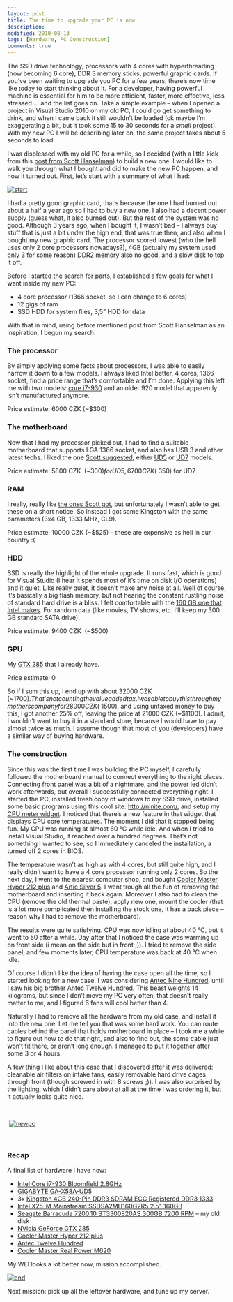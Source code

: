 ```yaml
---
layout: post
title: The time to upgrade your PC is now
description:
modified: 2010-08-13
tags: [Hardware, PC Construction]
comments: true
---
```

The SSD drive technology, processors with 4 cores with hyperthreading
(now becoming 6 core), DDR 3 memory sticks, powerful graphic cards. If
you’ve been waiting to upgrade you PC for a few years, there’s now time
like today to start thinking about it. For a developer, having powerful
machine is essential for him to be more efficient, faster, more
effective, less stressed…. and the list goes on. Take a simple example –
when I opened a project in Visual Studio 2010 on my old PC, I could go
get something to drink, and when I came back it still wouldn’t be loaded
(ok maybe I’m exaggerating a bit, but it took some 15 to 30 seconds for
a *small* project). With my new PC I will be describing later on, the
same project takes about 5 seconds to load.

I was displeased with my old PC for a while, so I decided (with a little
kick from this [post from Scott
Hanselman](http://www.hanselman.com/blog/UltimateDeveloperPC20Part3UPDATEOnBuildingAWEI79AndRFCForBuildingAGOMGodsOwnMachine.aspx))
to build a new one. I would like to walk you through what I bought and
did to make the new PC happen, and how it turned out. First, let’s start
with a summary of what I had:

[![start]({{site.url}}/images/www_necronet_org/WindowsLiveWriter/ThetimetoupgradeyouPCisnow_18CE/start_thumb.png "start")]({{site.url}}/images/www_necronet_org/WindowsLiveWriter/ThetimetoupgradeyouPCisnow_18CE/start_2.png)

I had a pretty good graphic card, that’s because the one I had burned
out about a half a year ago so I had to buy a new one. I also had a
decent power supply (guess what, it also burned out). But the rest of
the system was no good. Although 3 years ago, when I bought it, I wasn’t
bad – I always buy stuff that is just a bit under the high end, that was
true then, and also when I bought my new graphic card. The processor
scored lowest (who the hell uses only 2 core processors nowadays?), 4GB
(actually my system used only 3 for some reason) DDR2 memory also no
good, and a slow disk to top it off.

Before I started the search for parts, I established a few goals for
what I want inside my new PC:

-   4 core processor (1366 socket, so I can change to 6 cores)
-   12 gigs of ram
-   SSD HDD for system files, 3,5" HDD for data

With that in mind, using before mentioned post from Scott Hanselman as
an inspiration, I begun my search.

### The processor

By simply applying some facts about processors, I was able to easily
narrow it down to a few models. I always liked Intel better, 4 cores,
1366 socket, find a price range that’s comfortable and I’m done.
Applying this left me with two models: [core
i7-930](http://www.newegg.com/Product/Product.aspx?Item=N82E16819115225&cm_re=core_i7-930-_-19-115-225-_-Product)
and an older 920 model that apparently isn’t manufactured anymore.

Price estimate: 6000 CZK (~$300)

### The motherboard

Now that I had my processor picked out, I had to find a suitable
motherboard that supports LGA 1366 socket, and also has USB 3 and other
latest techs. I liked the one [Scott
suggested](http://www.newegg.com/Product/Product.aspx?Item=N82E16813128446&cm_re=gigabyte_x58a-_-13-128-446-_-Product),
either
[UD5](http://www.newegg.com/Product/Product.aspx?Item=N82E16813128422&cm_re=gigabyte_x58a-_-13-128-422-_-Product)
or
[UD7](http://www.newegg.com/Product/Product.aspx?Item=N82E16813128413&cm_re=gigabyte_x58a-_-13-128-413-_-Product)
models.

Price estimate: 5800 CZK  (~$300) for UD5, 6700 CZK  (~$350) for UD7

### RAM

I really, really like [the ones Scott
got](http://www.newegg.com/Product/Product.aspx?Item=N82E16820227538&cm_re=ocz_reaper_ddr3_1333-_-20-227-538-_-Product),
but unfortunately I wasn’t able to get these on a short notice. So
instead I got some Kingston with the same parameters (3x4 GB, 1333 MHz,
CL9).

Price estimate: 10000 CZK (~$525) – these are expensive as hell in our
country :(

### HDD

SSD is really the highlight of the whole upgrade. It runs fast, which is
good for Visual Studio (I hear it spends most of it’s time on disk I/O
operations) and it quiet. Like really quiet, it doesn’t make any noise
at all. Well of course, it’s basically a big flash memory, but not
hearing the constant rustling noise of standard hard drive is a bliss. I
felt comfortable with the [160 GB one that Intel
makes](http://www.newegg.com/Product/Product.aspx?Item=N82E16820167024&cm_re=x25-m-_-20-167-024-_-Product).
For random data (like movies, TV shows, etc. I’ll keep my 300 GB
standard SATA drive).

Price estimate: 9400 CZK  (~$500)

### 

### GPU

My [GTX
285](http://www.newegg.com/Product/Product.aspx?Item=N82E16814125280&cm_re=gtx_285-_-14-125-280-_-Product)
that I already have.

Price estimate: 0

So if I sum this up, I end up with about 32000 CZK (~$1700). That’s
not counting the value added tax. I was able to buy this through my
mothers company for 28000 CZK (~$1500), and using untaxed money to buy
this, I got another 25% off, leaving the price at 21000 CZK (~$1100).
I admit, I wouldn’t want to buy it in a standard store, because I would
have to pay almost twice as much. I assume though that most of you
(developers) have a similar way of buying hardware.

### The construction

Since this was the first time I was building the PC myself, I carefully
followed the motherboard manual to connect everything to the right
places. Connecting front panel was a bit of a nightmare, and the power
led didn’t work afterwards, but overall I successfully connected
everything right. I started the PC, installed fresh copy of windows to
my SSD drive, installed some basic programs using this cool site:
<http://ninite.com/>, and setup my [CPU meter
widget](http://addgadget.com/all_cpu_meter/). I noticed that there’s a
new feature in that widget that displays CPU core temperatures. The
moment I did that it stopped being fun. My CPU was running at almost 60
°C while idle. And when I tried to install Visual Studio, it reached
over a hundred degrees. That’s not something I wanted to see, so I
immediately canceled the installation, a turned off 2 cores in BIOS.

The temperature wasn’t as high as with 4 cores, but still quite high,
and I really didn’t want to have a 4 core processor running only 2
cores. So the next day, I went to the nearest computer shop, and bought
[Cooler Master Hyper 212
plus](http://www.newegg.com/Product/Product.aspx?Item=N82E16835103065&Tpk=cooler%20master%20hyper%20212%20plus)
and [Artic Silver
5](http://www.newegg.com/Product/Product.aspx?Item=N82E16835100007&cm_re=artic_silver_5-_-35-100-007-_-Product).
I went trough all the fun of removing the motherboard and inserting it
back again. Moreover I also had to clean the CPU (remove the old thermal
paste), apply new one, mount the cooler (that is a lot more complicated
then installing the stock one, it has a back piece – reason why I had to
remove the motherboard).

The results were quite satisfying. CPU was now idling at about 40 °C,
but it went to 50 after a while. Day after that I noticed the case was
warming up on front side (i mean on the side but in front ;)). I tried
to remove the side panel, and few moments later, CPU temperature was
back at 40 °C when idle.

Of course I didn’t like the idea of having the case open all the time,
so I started looking for a new case. I was considering [Antec Nine
Hundred](http://www.newegg.com/Product/Product.aspx?Item=N82E16811129021),
until I saw his big brother [Antec Twelve
Hundred](http://www.newegg.com/Product/Product.aspx?Item=N82E16811129043).
This beast weights 14 kilograms, but since I don’t move my PC very
often, that doesn’t really matter to me, and I figured 6 fans will cool
better than 4.

Naturally I had to remove all the hardware from my old case, and install
it into the new one. Let me tell you that was some hard work. You can
route cables behind the panel that holds motherboard in place – I took
me a while to figure out how to do that right, and also to find out, the
some cable just won’t fit there, or aren’t long enough. I managed to put
it together after some 3 or 4 hours.

A few thing I like about this case that I discovered after it was
delivered: cleanable air filters on intake fans, easily removable hard
drive cages through front (though screwed in with 8 screws ;)). I was
also surprised by the lighting, which I didn’t care about at all at the
time I was ordering it, but it actually looks quite nice.

 

 [![newpc]({{site.url}}/images/www_necronet_org/WindowsLiveWriter/ThetimetoupgradeyouPCisnow_18CE/newpc_thumb.jpg "newpc")]({{site.url}}/images/www_necronet_org/WindowsLiveWriter/ThetimetoupgradeyouPCisnow_18CE/newpc_2.jpg)

 

### Recap

A final list of hardware I have now:

-   [Intel Core i7-930 Bloomfield
    2.8GHz](http://www.newegg.com/Product/Product.aspx?Item=N82E16819115225)
-   [GIGABYTE
    GA-X58A-UD5](http://www.newegg.com/Product/Product.aspx?Item=N82E16813128422)
-   3x [Kingston 4GB 240-Pin DDR3 SDRAM ECC Registered DDR3
    1333](http://www.newegg.com/Product/Product.aspx?Item=N82E16820139141)
-   [Intel X25-M Mainstream SSDSA2MH160G2R5 2.5"
    160GB](http://www.newegg.com/Product/Product.aspx?Item=N82E16820167024)
-   [Seagate Barracuda 7200.10 ST3300820AS 300GB 7200
    RPM](http://www.newegg.com/Product/Product.aspx?Item=N82E16822148602)
    – my old disk
-   [NVidia GeForce GTX
    285](http://www.newegg.com/Product/Product.aspx?Item=N82E16814125280)
-   [Cooler Master Hyper 212
    plus](http://www.newegg.com/Product/Product.aspx?Item=N82E16835103065&Tpk=cooler%20master%20hyper%20212%20plus)
-   [Antec Twelve
    Hundred](http://www.newegg.com/Product/Product.aspx?Item=N82E16811129043)
-   [Cooler Master Real Power
    M620](http://www.coolermaster.com/product.php?product_id=2573)

My WEI looks a lot better now, mission accomplished.

[![end]({{site.url}}/images/www_necronet_org/WindowsLiveWriter/ThetimetoupgradeyouPCisnow_18CE/end_thumb.png "end")]({{site.url}}/images/www_necronet_org/WindowsLiveWriter/ThetimetoupgradeyouPCisnow_18CE/end_2.png) 

Next mission: pick up all the leftover hardware, and tune up my server.
